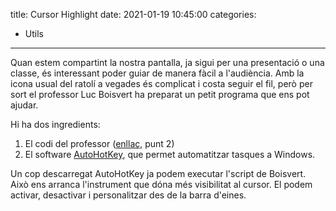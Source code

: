 title: Cursor Highlight
date: 2021-01-19 10:45:00
categories:
  - Utils
---

Quan estem compartint la nostra pantalla, ja sigui per una presentació o una classe, és interessant poder guiar de manera fàcil a l'audiència. Amb la icona usual del ratolí a vegades és complicat i costa seguir el fil, però per sort el professor Luc Boisvert ha preparat un petit programa que ens pot ajudar.

Hi ha dos ingredients:
1. El codi del professor ([enllaç](https://sites.google.com/site/boisvertlab/computer-stuff/online-teaching), punt 2)
2. El software [AutoHotKey](https://www.autohotkey.com/), que permet automatitzar tasques a Windows.

Un cop descarregat AutoHotKey ja podem executar l'script de Boisvert. Això ens arranca l'instrument que dóna més visibilitat al cursor. El podem activar, desactivar i personalitzar des de la barra d'eines.
